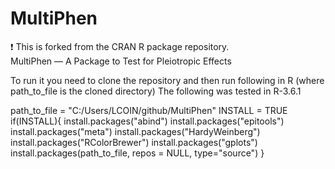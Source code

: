 # MultiPhen
:exclamation: This is forked from the CRAN R package repository.  MultiPhen — A Package to Test for Pleiotropic Effects  

To run it you need to clone the repository and then run following in R (where path_to_file is the cloned directory)
The following was tested in R-3.6.1

path_to_file = "C:/Users/LCOIN/github/MultiPhen"
INSTALL = TRUE
if(INSTALL){
install.packages("abind")
install.packages("epitools")
install.packages("meta")
install.packages("HardyWeinberg")
install.packages("RColorBrewer")
install.packages("gplots")
install.packages(path_to_file, repos = NULL, type="source")
}
